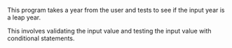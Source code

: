 This program takes a year from the user and tests to see if the input year is a leap year.

This involves validating the input value and testing the input value with conditional statements.
